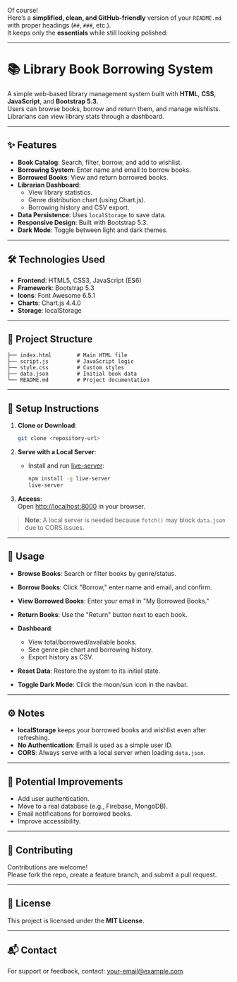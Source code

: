 Of course!  
Here’s a **simplified, clean, and GitHub-friendly** version of your `README.md` with proper headings (`##`, `###`, etc.).  
It keeps only the **essentials** while still looking polished:

---

# 📚 Library Book Borrowing System

A simple web-based library management system built with **HTML**, **CSS**, **JavaScript**, and **Bootstrap 5.3**.  
Users can browse books, borrow and return them, and manage wishlists. Librarians can view library stats through a dashboard.

---

## ✨ Features

- **Book Catalog**: Search, filter, borrow, and add to wishlist.
- **Borrowing System**: Enter name and email to borrow books.
- **Borrowed Books**: View and return borrowed books.
- **Librarian Dashboard**:
  - View library statistics.
  - Genre distribution chart (using Chart.js).
  - Borrowing history and CSV export.
- **Data Persistence**: Uses `localStorage` to save data.
- **Responsive Design**: Built with Bootstrap 5.3.
- **Dark Mode**: Toggle between light and dark themes.

---

## 🛠️ Technologies Used

- **Frontend**: HTML5, CSS3, JavaScript (ES6)
- **Framework**: Bootstrap 5.3
- **Icons**: Font Awesome 6.5.1
- **Charts**: Chart.js 4.4.0
- **Storage**: localStorage

---

## 📁 Project Structure

```
├── index.html        # Main HTML file
├── script.js         # JavaScript logic
├── style.css         # Custom styles
├── data.json         # Initial book data
└── README.md         # Project documentation
```

---

## 🚀 Setup Instructions

1. **Clone or Download**:
   ```bash
   git clone <repository-url>
   ```

2. **Serve with a Local Server**:
   - Install and run [live-server](https://www.npmjs.com/package/live-server):
     ```bash
     npm install -g live-server
     live-server
     ```

3. **Access**:  
   Open [http://localhost:8000](http://localhost:8000) in your browser.

> **Note**: A local server is needed because `fetch()` may block `data.json` due to CORS issues.

---

## 🎯 Usage

- **Browse Books**: Search or filter books by genre/status.
- **Borrow Books**: Click "Borrow," enter name and email, and confirm.
- **View Borrowed Books**: Enter your email in "My Borrowed Books."
- **Return Books**: Use the "Return" button next to each book.
- **Dashboard**:  
  - View total/borrowed/available books.
  - See genre pie chart and borrowing history.
  - Export history as CSV.

- **Reset Data**: Restore the system to its initial state.
- **Toggle Dark Mode**: Click the moon/sun icon in the navbar.

---

## ⚙️ Notes

- **localStorage** keeps your borrowed books and wishlist even after refreshing.
- **No Authentication**: Email is used as a simple user ID.
- **CORS**: Always serve with a local server when loading `data.json`.

---

## 📌 Potential Improvements

- Add user authentication.
- Move to a real database (e.g., Firebase, MongoDB).
- Email notifications for borrowed books.
- Improve accessibility.

---

## 🤝 Contributing

Contributions are welcome!  
Please fork the repo, create a feature branch, and submit a pull request.

---

## 📜 License

This project is licensed under the **MIT License**.

---

## 📬 Contact

For support or feedback, contact: [your-email@example.com](mailto:your-email@example.com)

